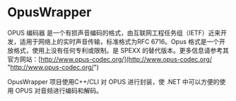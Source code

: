 # OpusWrapper #
OPUS 编码器 是一个有损声音编码的格式，由互联网工程任务组（IETF）近来开发，适用于网络上的实时声音传输，标准格式为RFC 6716。Opus 格式是一个开放格式，使用上没有任何专利或限制。是 SPEXX   的替代版本。更多信息请参考其官方网站：[http://www.opus-codec.org/](http://www.opus-codec.org/ "http://www.opus-codec.org/")

OpusWrapper 项目使用C++/CLI 对 OPUS 进行封装，使 .NET 中可以方便的使用 OPUS 对音频进行编码和解码。
